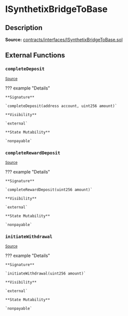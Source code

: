 # ISynthetixBridgeToBase

## Description

**Source:** [contracts/interfaces/ISynthetixBridgeToBase.sol](https://github.com/Synthetixio/synthetix/tree/v2.35.4/contracts/interfaces/ISynthetixBridgeToBase.sol)

## External Functions

### `completeDeposit`

<sub>[Source](https://github.com/Synthetixio/synthetix/tree/v2.35.4/contracts/interfaces/ISynthetixBridgeToBase.sol#L9)</sub>

??? example "Details"

    **Signature**

    `completeDeposit(address account, uint256 amount)`

    **Visibility**

    `external`

    **State Mutability**

    `nonpayable`

### `completeRewardDeposit`

<sub>[Source](https://github.com/Synthetixio/synthetix/tree/v2.35.4/contracts/interfaces/ISynthetixBridgeToBase.sol#L12)</sub>

??? example "Details"

    **Signature**

    `completeRewardDeposit(uint256 amount)`

    **Visibility**

    `external`

    **State Mutability**

    `nonpayable`

### `initiateWithdrawal`

<sub>[Source](https://github.com/Synthetixio/synthetix/tree/v2.35.4/contracts/interfaces/ISynthetixBridgeToBase.sol#L6)</sub>

??? example "Details"

    **Signature**

    `initiateWithdrawal(uint256 amount)`

    **Visibility**

    `external`

    **State Mutability**

    `nonpayable`
